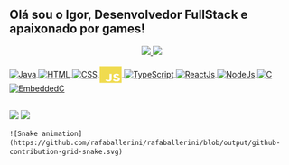   ## Olá sou o Igor, Desenvolvedor FullStack e apaixonado por games!

  <div align="center">
    <a href="https://github.com/Ihorlle">
    <img height="180em" src="https://github-readme-stats.vercel.app/api?username=Ihorlle&show_icons=true&theme=dark&include_all_commits=true&count_private=true"/>
    <img height="180em" src="https://github-readme-stats.vercel.app/api/top-langs/?username=Ihorlle&layout=compact&langs_count=7&theme=dark"/>
  </div>
  
  <div style="display: inline_block"><br>
    <img align="center" alt="Java" height="30" width="40" src="https://cdn.jsdelivr.net/gh/devicons/devicon/icons/java/java-original-wordmark.svg">
    <img align="center" alt="HTML" height="30" width="40" src="https://cdn.jsdelivr.net/gh/devicons/devicon/icons/html5/html5-plain-wordmark.svg">
    <img align="center" alt="CSS" height="30" width="40" src="https://cdn.jsdelivr.net/gh/devicons/devicon/icons/css3/css3-plain-wordmark.svg">
    <img align="center" alt="Js" height="30" width="40" src="https://raw.githubusercontent.com/devicons/devicon/master/icons/javascript/javascript-plain.svg">
    <img align="center" alt="TypeScript" height="30" width="40" src="https://cdn.jsdelivr.net/gh/devicons/devicon/icons/typescript/typescript-original.svg">
    <img align="center" alt="ReactJs" height="30" width="40"src="https://cdn.jsdelivr.net/gh/devicons/devicon/icons/react/react-original.svg">
    <img align="center" alt="NodeJs" height="30" width="40" src="https://cdn.jsdelivr.net/gh/devicons/devicon/icons/nodejs/nodejs-original.svg">
    <img align="center" alt="C" height="30" width="40" src="https://cdn.jsdelivr.net/gh/devicons/devicon/icons/c/c-original.svg">
    <img align="center" alt="EmbeddedC" height="30" width="40" src="https://cdn.jsdelivr.net/gh/devicons/devicon/icons/embeddedc/embeddedc-original-wordmark.svg">
  </div>
  
  ##
  
  <div> 
    <a href = "mailto:igor.horlle@gmail.com"><img src="https://img.shields.io/badge/-Gmail-%23333?style=for-the-badge&logo=gmail&logoColor=white" target="_blank"></a>
    <a href="https://www.linkedin.com/in/igorhorlle" target="_blank"><img src="https://img.shields.io/badge/-LinkedIn-%230077B5?style=for-the-badge&logo=linkedin&logoColor=white" target="_blank"></a> 
  
    ![Snake animation](https://github.com/rafaballerini/rafaballerini/blob/output/github-contribution-grid-snake.svg)
  
  </div>


